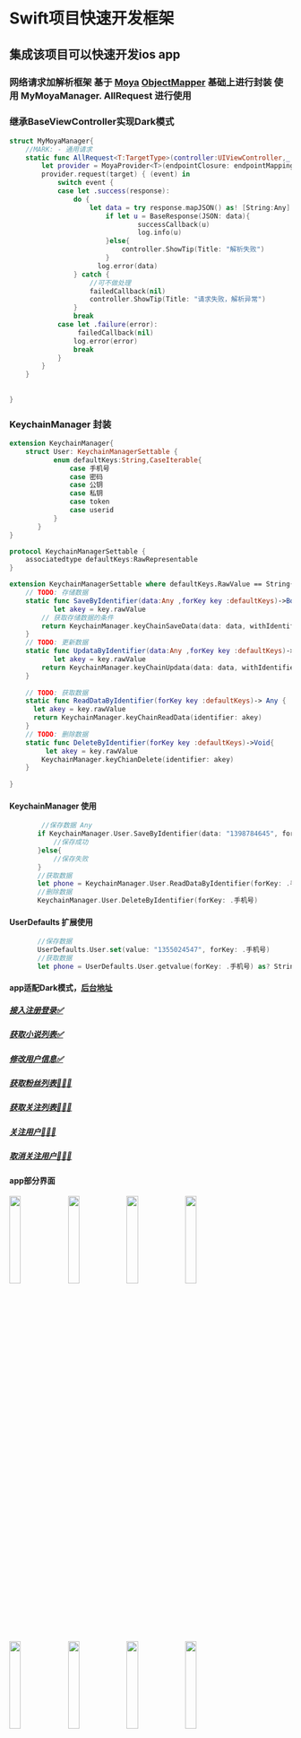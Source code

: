 # Swift项目快速开发框架

## 集成该项目可以快速开发ios  app

### 网络请求加解析框架 基于 [Moya](https://github.com/Moya/Moya) [ObjectMapper](https://github.com/tristanhimmelman/ObjectMapper) 基础上进行封装 使用  MyMoyaManager.  AllRequest 进行使用
### 继承BaseViewController实现Dark模式

```swift
struct MyMoyaManager{
    //MARK: - 通用请求
    static func AllRequest<T:TargetType>(controller:UIViewController,_ target:T,success successCallback: @escaping (BaseResponse) -> Void,failed failedCallback: @escaping (BaseResponse?) -> Void ) {
        let provider = MoyaProvider<T>(endpointClosure: endpointMapping ,requestClosure: requestClosure, manager:moyaManager(), plugins:[RequestAlertPlugin(viewController: controller)])
        provider.request(target) { (event) in
            switch event {
            case let .success(response):
                do {
                    let data = try response.mapJSON() as! [String:Any]
                        if let u = BaseResponse(JSON: data){
                                successCallback(u)
                                log.info(u)
                        }else{
                            controller.ShowTip(Title: "解析失败")
                        }
                      log.error(data)
                } catch {
                    //可不做处理
                    failedCallback(nil)
                    controller.ShowTip(Title: "请求失败，解析异常")
                }
                break
            case let .failure(error):
                 failedCallback(nil)
                log.error(error)
                break
            }
        }
    }
  
    
}
```
### KeychainManager 封装

```swift
extension KeychainManager{
    struct User: KeychainManagerSettable {
           enum defaultKeys:String,CaseIterable{
               case 手机号
               case 密码
               case 公钥
               case 私钥
               case token
               case userid
           }
       }
}

protocol KeychainManagerSettable {
    associatedtype defaultKeys:RawRepresentable
}

extension KeychainManagerSettable where defaultKeys.RawValue == String{
    // TODO: 存储数据
    static func SaveByIdentifier(data:Any ,forKey key :defaultKeys)->Bool {
           let akey = key.rawValue
        // 获取存储数据的条件
        return KeychainManager.keyChainSaveData(data: data, withIdentifier: akey)
    }
    // TODO: 更新数据
    static func UpdataByIdentifier(data:Any ,forKey key :defaultKeys)->Bool {
           let akey = key.rawValue
        return KeychainManager.keyChainUpdata(data: data, withIdentifier: akey)
    }
    
    // TODO: 获取数据
    static func ReadDataByIdentifier(forKey key :defaultKeys)-> Any {
      let akey = key.rawValue
      return KeychainManager.keyChainReadData(identifier: akey)
    }
    // TODO: 删除数据
    static func DeleteByIdentifier(forKey key :defaultKeys)->Void{
         let akey = key.rawValue
        KeychainManager.keyChianDelete(identifier: akey)
    }
    
}

```
#### KeychainManager 使用
```swift
        //保存数据 Any
       if KeychainManager.User.SaveByIdentifier(data: "1398784645", forKey: .手机号) {
           //保存成功
       }else{
           //保存失败
       }
       //获取数据
       let phone = KeychainManager.User.ReadDataByIdentifier(forKey: .手机号) as? String
       //删除数据
       KeychainManager.User.DeleteByIdentifier(forKey: .手机号)
```
#### UserDefaults 扩展使用
```swift
       //保存数据
       UserDefaults.User.set(value: "1355024547", forKey: .手机号)
       //获取数据
       let phone = UserDefaults.User.getvalue(forKey: .手机号) as? String
```

#### app适配Dark模式，[后台地址](https://github.com/wangbolocojoy/KotlinSpringBootBack)
#####  [接入注册登录✅](https://github.com/wangbolocojoy/swiftTemplate/blob/master/swiftTemplate/swiftTemplate/http/NetworkService.swift)

##### [获取小说列表✅](https://github.com/wangbolocojoy/swiftTemplate/blob/master/swiftTemplate/swiftTemplate/http/NetworkService.swift)

##### [修改用户信息✅](https://github.com/wangbolocojoy/swiftTemplate/blob/master/swiftTemplate/swiftTemplate/http/NetworkService.swift)

##### [获取粉丝列表👨🏻‍💻](https://github.com/wangbolocojoy/swiftTemplate/blob/master/swiftTemplate/swiftTemplate/http/NetworkService.swift)

##### [获取关注列表👨🏻‍💻](https://github.com/wangbolocojoy/swiftTemplate/blob/master/swiftTemplate/swiftTemplate/http/NetworkService.swift)

##### [关注用户👨🏻‍💻](https://github.com/wangbolocojoy/swiftTemplate/blob/master/swiftTemplate/swiftTemplate/http/NetworkService.swift)

##### [取消关注用户👨🏻‍💻](https://github.com/wangbolocojoy/swiftTemplate/blob/master/swiftTemplate/swiftTemplate/http/NetworkService.swift)

####   app部分界面

<img src="https://myiosandroidkotlinapplication.oss-cn-chengdu.aliyuncs.com/github/IMG_2557.PNG?x-oss-process=style/yasuo90" width="20%" height="20%" /> <img src="https://myiosandroidkotlinapplication.oss-cn-chengdu.aliyuncs.com/github/IMG_2558.PNG?x-oss-process=style/yasuo90" width="20%" height="20%" /> <img src="https://myiosandroidkotlinapplication.oss-cn-chengdu.aliyuncs.com/github/IMG_2559.PNG?x-oss-process=style/yasuo90" width="20%" height="20%" /> <img src="https://myiosandroidkotlinapplication.oss-cn-chengdu.aliyuncs.com/github/IMG_2560.PNG?x-oss-process=style/yasuo90" width="20%" height="20%" />



<img src="https://myiosandroidkotlinapplication.oss-cn-chengdu.aliyuncs.com/github/IMG_2562.PNG?x-oss-process=style/yasuo90" width="20%" height="20%" /> <img src="https://myiosandroidkotlinapplication.oss-cn-chengdu.aliyuncs.com/github/IMG_2563.PNG?x-oss-process=style/yasuo90" width="20%" height="20%" /> <img src="https://myiosandroidkotlinapplication.oss-cn-chengdu.aliyuncs.com/github/IMG_2566.PNG?x-oss-process=style/yasuo90" width="20%" height="20%" /> <img src="https://myiosandroidkotlinapplication.oss-cn-chengdu.aliyuncs.com/github/IMG_2567.PNG?x-oss-process=style/yasuo90" width="20%" height="20%" />




    
